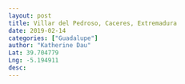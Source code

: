 ```yaml
---
layout: post
title: Villar del Pedroso, Caceres, Extremadura
date: 2019-02-14
categories: ["Guadalupe"]
author: "Katherine Dau"
Lat: 39.704779
Lng: -5.194911
desc:
---
```

